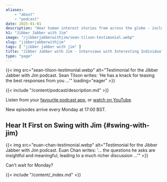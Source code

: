 ```yaml
---
aliases:
    - "about"
    - "podcast"
date: 2025-01-01
description: "Hear human interest stories from across the globe - including subject matter experts on sustainability, human rights, and entrepreneurship."
h1: "Jibber Jabber with Jim"
image: "/jibberjabberwithjim/sean-tilson-testimonial.webp"
slug: "jibberjabberwithjim"
tags: [ "jibber jabber with jim" ]
title: "Jibber Jabber with Jim - Interviews with Interesting Individuals"
type: "page"
---
```


{{< img src="sean-tilson-testimonial.webp" alt="Testimonial for the Jibber Jabber with Jim podcast. Sean Tilson writes: 'He has a knack for teasing the best responses from you ...'" loading="eager" >}}

{{< include "/content/podcast/description.md" >}}

Listen from your [favourite podcast app](https://creators.spotify.com/pod/show/jibberjabberwithjim/), or [watch on YouTube](https://www.youtube.com/channel/UCPiMq6YLZieMieOuZ8GJfrg).

New episodes arrive every Monday at 17:00 BST.

## Hear It First on Swing with Jim {#swing-with-jim}

{{< img src="euan-chan-testimonial.webp" alt="Testimonial for the Jibber Jabber with Jim podcast. Euan Chan writes: '... the questions he asks are insightful and meaningful, leading to a much richer discussion ...'" >}}

Can't wait for Monday?

{{< include "/content/_index.md" >}}
